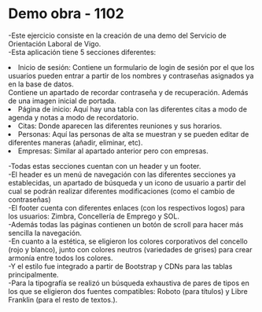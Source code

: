 # Demo obra - 1102
-Este ejercicio consiste en la creación de una demo del Servicio de Orientación Laboral de Vigo.<br>
-Esta aplicación tiene 5 secciones diferentes:<br>
<li>Inicio de sesión: Contiene un formulario de login de sesión por el que los usuarios pueden entrar a partir de los nombres y contraseñas asignados ya en la base de datos. <br>Contiene un apartado de recordar contraseña y de recuperación. Además de una imagen inicial de portada.<br>
<li>Página de inicio: Aquí hay una tabla con las diferentes citas a modo de agenda y notas a modo de recordatorio.<br>
<li>Citas: Donde aparecen las diferentes reuniones y sus horarios.<br>
<li>Personas: Aquí las personas de alta se muestran y se pueden editar de diferentes maneras (añadir, eliminar, etc).<br>
<li>Empresas: Similar al apartado anterior pero con empresas.<br>

-Todas estas secciones cuentan con un header y un footer.<br>
-El header es un menú de navegación con las diferentes secciones ya establecidas, un apartado de búsqueda y un icono de usuario a partir del cual se podrán realizar diferentes modificaciones (como el cambio de contraseñas)<br>
-El footer cuenta con diferentes enlaces (con los respectivos logos) para los usuarios: Zimbra, Concellería de Emprego y SOL.<br>
-Además todas las páginas contienen un botón de scroll para hacer más sencilla la navegación.<br>
-En cuanto a la estética, se eligieron los colores corporativos del concello (rojo y blanco), junto con colores neutros (variedades de grises) para crear armonía entre todos los colores.<br>
-Y el estilo fue integrado a partir de Bootstrap y CDNs para las tablas principalmente.<br>
-Para la tipografía se realizó un búsqueda exhaustiva de pares de tipos en los que se eligieron dos fuentes compatibles: Roboto (para títulos) y Libre Franklin (para el resto de textos.).


